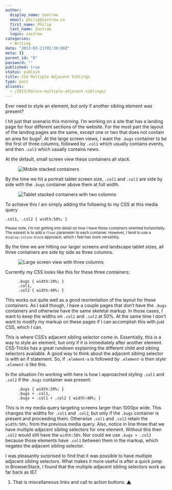 ```yaml
---
author:
  display_name: zastrow
  email: philip@zastrow.co
  first_name: Philip
  last_name: Zastrow
  login: zastrow
categories:
  - Writing
date: "2013-03-21T02:30:00Z"
meta: {}
parent_id: "0"
password: ""
published: true
status: publish
title: CSS Multiple Adjacent Siblings
type: post
aliases:
  - /2013/03/css-multiple-adjacent-siblings/
---
```

<p>Ever need to style an element, but only if another sibling element was present?</p>
<p>I hit just that scenario this morning. I’m working on a site that has a landing page for four different sections of the website. For the most part the layout of the landing pages are the same, except one or two that does not contain an area for bugs<sup id="fnref:1-2013-03-21"><a href="#fn:1-2013-03-21" class="cmp-footnote">1</a></sup>. At the large screen views, I want the <code class="highlighter-rouge">.bugs</code> container to be the first of three columns, followed by <code class="highlighter-rouge">.col1</code> which usually contains events, and then <code class="highlighter-rouge">.col2</code> which usually contains news.</p>
<p>At the default, small screen view these containers all stack.</p>
<figure class="no">
<img src="/assets/2013/03/sample1.png" alt="Mobile stacked containers" /><br />
</figure>
<p>By the time we hit a portrait tablet screen size, <code class="highlighter-rouge">.col1</code> and <code class="highlighter-rouge">.col2</code> are side by side with the <code class="highlighter-rouge">.bugs</code> container above them at full width.</p>
<figure class="no">
<img src="/assets/2013/03/sample2.png" alt="Tablet stacked containers with two columns" /><br />
</figure>
<p>To achieve this I am simply adding the following to my CSS at this media query</p>
<div class="highlighter-rouge">
<pre class="highlight"><code>.col1, .col2 { width:50%; }
</code></pre>
</div>
<p><small>Please note, I’m not getting into detail on how I have these containers oriented horizontally. The easiest is to add a <code class="highlighter-rouge">float</code> parameter to each container. However, I tend to use a <code class="highlighter-rouge">display:inline-block</code> approach, which I feel has more versatility.</small></p>
<p>By the time we are hitting our larger screens and landscape tablet sizes, all three containers are side by side as three columns.</p>
<figure class="no">
<img src="/assets/2013/03/sample3.png" alt="Large screen view with three columns" /><br />
</figure>
<p>Currently my CSS looks like this for these three containers:</p>
<figure class="highlight">
<div class="language-css highlighter-rouge">
<pre class="highlight"><code><span class="nc">.bugs</span> <span class="p">{</span> <span class="nl">width</span><span class="p">:</span><span class="m">20%</span><span class="p">;</span> <span class="p">}</span>
<span class="nc">.col1</span><span class="o">,</span>
<span class="nc">.col2</span> <span class="p">{</span> <span class="nl">width</span><span class="p">:</span><span class="m">40%</span><span class="p">;</span> <span class="p">}</span></code></pre>
</p></div>
</figure>
<p>This works out quite well as a good reorientation of the layout for these containers. As I said though, I have a couple pages that don’t have the <code class="highlighter-rouge">.bugs</code> containers and otherwise have the same skeletal markup. In those cases, I want to keep the widths on <code class="highlighter-rouge">.col1</code> and <code class="highlighter-rouge">.col2</code> at 50%. At the same time I don’t want to modify my markup on these pages if I can accomplish this with just CSS, which I can.</p>
<p>This is where CSS’s adjacent sibling selector come in. Essentially, this is a way to style an element, but only if it is immediately after another element. CSS-Tricks has a great rundown explaining the different child and sibling selectors available. A good way to think about the adjacent sibling selector is with an if statement. So, if <code class="highlighter-rouge">.element-a</code> is followed by <code class="highlighter-rouge">.element-b</code> then style <code class="highlighter-rouge">.element-b</code> like this.</p>
<p>In the situation I’m working with here is how I approached styling <code class="highlighter-rouge">.col1</code> and <code class="highlighter-rouge">.col2</code> if the <code class="highlighter-rouge">.bugs</code> container was present:</p>
<figure class="highlight">
<div class="language-css highlighter-rouge">
<pre class="highlight"><code><span class="nc">.bugs</span> <span class="p">{</span> <span class="nl">width</span><span class="p">:</span><span class="m">20%</span><span class="p">;</span> <span class="p">}</span>
<span class="nc">.bugs</span> <span class="o">+</span> <span class="nc">.col1</span><span class="o">,</span>
<span class="nc">.bugs</span> <span class="o">+</span> <span class="nc">.col1</span> <span class="o">+</span> <span class="nc">.col2</span> <span class="p">{</span> <span class="nl">width</span><span class="p">:</span><span class="m">40%</span><span class="p">;</span> <span class="p">}</span></code></pre>
</p></div>
</figure>
<p>This is in my media query targeting screens larger than 1000px wide. This changes the widths for <code class="highlighter-rouge">.col1</code> and <code class="highlighter-rouge">.col2</code>, but only if the <code class="highlighter-rouge">.bugs</code> container is present and proceeding them. Otherwise <code class="highlighter-rouge">.col1</code> and <code class="highlighter-rouge">.col2</code> retain the <code class="highlighter-rouge">width:50%;</code> from the previous media query. Also, notice in line three that we have multiple adjacent sibling selectors for one element. Without this then <code class="highlighter-rouge">.col2</code> would still have the <code class="highlighter-rouge">width:50%</code>. Nor could we use <code class="highlighter-rouge">.bugs + .col2</code> because those elements have <code class="highlighter-rouge">.col1</code> between them in the markup, which negates the adjacent sibling selector.</p>
<p>I was pleasantly surprised to find that it was possible to have multiple adjacent sibling selectors. What makes it more useful is after a quick jump in BrowserStack, I found that the multiple adjacent sibling selectors work as far back as IE7.</p>
<div class="cmp-footnotes">
<ol>
<li id="fn:1-2013-03-21">
<p>That is miscellaneous links and call to action buttons.&nbsp;<a href="#fnref:1-2013-03-21" class="cmp-footnotes__return-link">&#9650;</a></p>
</li>
</ol>
</div>

